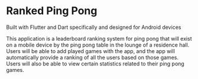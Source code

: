 # Ranked Ping Pong

Built with Flutter and Dart specifically and designed for Android devices

This application is a leaderboard ranking system for ping pong that will exist on a mobile device by the ping pong table in the lounge of a residence hall. Users will be able to add played games with the app, and the app will automatically provide a ranking of all the users based on those games. Users will also be able to view certain statistics related to their ping pong games.


